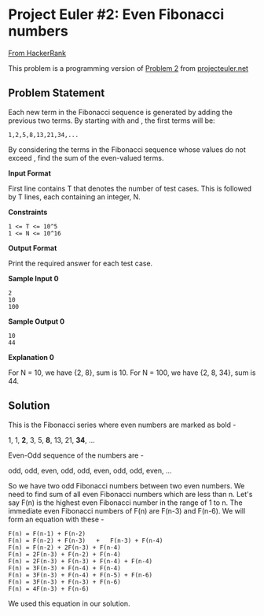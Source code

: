 # Project Euler #2: Even Fibonacci numbers

[From HackerRank](https://www.hackerrank.com/contests/projecteuler/challenges/euler002/problem)

This problem is a programming version of [Problem 2](https://projecteuler.net/problem=2) from [projecteuler.net](https://projecteuler.net/)

## Problem Statement
Each new term in the Fibonacci sequence is generated by adding the previous two terms. By starting with  and , the first  terms will be:

    1,2,5,8,13,21,34,...

By considering the terms in the Fibonacci sequence whose values do not exceed , find the sum of the even-valued terms.

**Input Format**

First line contains T that denotes the number of test cases. This is followed by T lines, each containing an integer, N.

**Constraints**

    1 <= T <= 10^5
    1 <= N <= 10^16

**Output Format**

Print the required answer for each test case.

**Sample Input 0**

    2
    10
    100

**Sample Output 0**

    10
    44

**Explanation 0**

For N = 10, we have {2, 8}, sum is 10.
For N = 100, we have {2, 8, 34}, sum is 44.


## Solution
This is the Fibonacci series where even numbers are marked as bold -

1, 1, **2**, 3, 5, **8**, 13, 21, **34**, ...

Even-Odd sequence of the numbers are -

odd, odd, even, odd, odd, even, odd, odd, even, ...

So we have two odd Fibonacci numbers between two even numbers. We need to find sum of all even Fibonacci numbers which are less than n. Let's say F(n) is the highest even Fibonacci number in the range of 1 to n. The immediate even Fibonacci numbers of F(n) are F(n-3) and F(n-6). We will form an equation with these -

    F(n) = F(n-1) + F(n-2)
    F(n) = F(n-2) + F(n-3)   +   F(n-3) + F(n-4)
    F(n) = F(n-2) + 2F(n-3) + F(n-4)
    F(n) = 2F(n-3) + F(n-2) + F(n-4)
    F(n) = 2F(n-3) + F(n-3) + F(n-4) + F(n-4)
    F(n) = 3F(n-3) + F(n-4) + F(n-4)
    F(n) = 3F(n-3) + F(n-4) + F(n-5) + F(n-6)
    F(n) = 3F(n-3) + F(n-3) + F(n-6)
    F(n) = 4F(n-3) + F(n-6)

We used this equation in our solution.